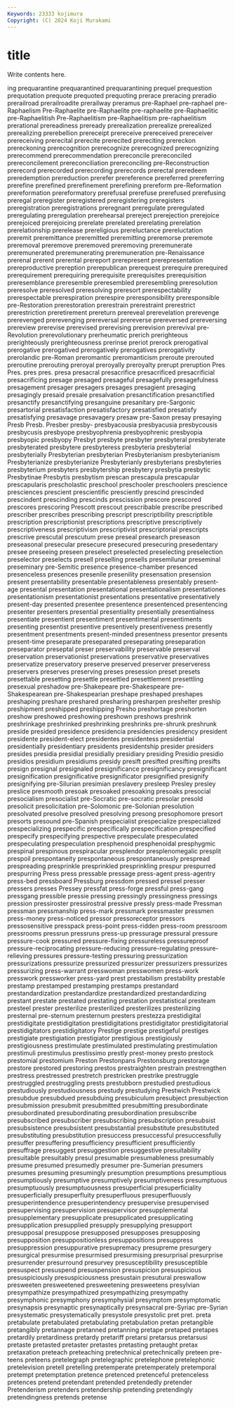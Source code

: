 ```yaml
---
Keywords: 23333 kojimura
Copyright: (C) 2024 Koji Murakami
---
```


# title

Write contents here.



ing prequarantine prequarantined prequarantining prequel prequestion prequotation prequote prequoted
prequoting prerace preracing preradio prerailroad prerailroadite prerailway preramus pre-Raphael pre-raphael
pre-Raphaelism Pre-Raphaelite pre-Raphaelite pre-raphaelite pre-Raphaelitic pre-Raphaelitish Pre-Raphaelitism pre-Raphaelitism pre-raphaelitism prerational
prereadiness preready prerealization prerealize prerealized prerealizing prerebellion prereceipt prereceive prereceived
prereceiver prereceiving prerecital prerecite prerecited prereciting prereckon prereckoning prerecognition prerecognize
prerecognized prerecognizing prerecommend prerecommendation prereconcile prereconciled prereconcilement prereconciliation prereconciling pre-Reconstruction
prerecord prerecorded prerecording prerecords prerectal preredeem preredemption prereduction prerefer prereference
prereferred prereferring prerefine prerefined prerefinement prerefining prereform pre-Reformation prereformation prereformatory
prerefusal prerefuse prerefused prerefusing preregal preregister preregistered preregistering preregisters preregistration
preregistrations preregnant preregulate preregulated preregulating preregulation prerehearsal prereject prerejection prerejoice
prerejoiced prerejoicing prerelate prerelated prerelating prerelation prerelationship prerelease prereligious prereluctance
prereluctation preremit preremittance preremitted preremitting preremorse preremote preremoval preremove preremoved
preremoving preremunerate preremunerated preremunerating preremuneration pre-Renaissance prerenal prerent prerental prereport
prerepresent prerepresentation prereproductive prereption prerepublican prerequest prerequire prerequired prerequirement prerequiring
prerequisite prerequisites prerequisition preresemblance preresemble preresembled preresembling preresolution preresolve preresolved
preresolving preresort prerespectability prerespectable prerespiration prerespire preresponsibility preresponsible pre-Restoration prerestoration
prerestrain prerestraint prerestrict prerestriction preretirement prereturn prereveal prerevelation prerevenge prerevenged
prerevenging prereversal prereverse prereversed prereversing prereview prerevise prerevised prerevising prerevision
prerevival pre-Revolution prerevolutionary prerheumatic prerich prerighteous prerighteously prerighteousness prerinse preriot
prerock prerogatival prerogative prerogatived prerogatively prerogatives prerogativity prerolandic pre-Roman preromantic
preromanticism preroute prerouted preroutine prerouting preroyal preroyally preroyalty prerupt preruption
Pres Pres. pres pres. presa presacral presacrifice presacrificed presacrificial presacrificing
presage presaged presageful presagefully presagefulness presagement presager presagers presages presagient
presaging presagingly presaid presale presalvation presanctification presanctified presanctify presanctifying presanguine
presanitary pre-Sargonic presartorial presatisfaction presatisfactory presatisfied presatisfy presatisfying presavage presavagery
presaw pre-Saxon presay presaying Presb Presb. Presber presby- presbyacousia presbyacusia
presbycousis presbycusis presbyope presbyophrenia presbyophrenic presbyopia presbyopic presbyopy Presbyt presbyte
presbyter presbyteral presbyterate presbyterated presbytere presbyteress presbyteria presbyterial presbyterially Presbyterian
presbyterian Presbyterianism presbyterianism Presbyterianize presbyterianize Presbyterianly presbyterians presbyteries presbyterium presbyters
presbytership presbytery presbytia presbytic Presbytinae Presbytis presbytism prescan prescapula prescapular
prescapularis prescholastic preschool preschooler preschoolers prescience presciences prescient prescientific presciently
prescind prescinded prescindent prescinding prescinds prescission prescore prescored prescores prescoring
Prescott prescout prescribable prescribe prescribed prescriber prescribes prescribing prescript prescriptibility
prescriptible prescription prescriptionist prescriptions prescriptive prescriptively prescriptiveness prescriptivism prescriptivist prescriptorial
prescripts prescrive prescutal prescutum prese preseal presearch preseason preseasonal presecular
presecure presecured presecuring presedentary presee preseeing preseen preselect preselected preselecting
preselection preselector preselects presell preselling presells presemilunar preseminal preseminary pre-Semitic
presence presence-chamber presenced presenceless presences presenile presenility presensation presension present
presentability presentable presentableness presentably present-age presental presentation presentational presentationalism presentationes
presentationism presentationist presentations presentative presentatively present-day presented presentee presentence presentenced
presentencing presenter presenters presential presentiality presentially presentialness presentiate presentient presentiment
presentimental presentiments presenting presentist presentive presentively presentiveness presently presentment presentments
present-minded presentness presentor presents present-time preseparate preseparated preseparating preseparation preseparator
preseptal preser preservability preservable preserval preservation preservationist preservations preservative preservatives
preservatize preservatory preserve preserved preserver preserveress preservers preserves preserving preses
presession preset presets presettable presetting presettle presettled presettlement presettling presexual
preshadow pre-Shakepeare pre-Shakespeare pre-Shakespearean pre-Shakespearian preshape preshaped preshapes preshaping preshare
preshared presharing presharpen preshelter preship preshipment preshipped preshipping Presho preshortage
preshorten preshow preshowed preshowing preshown preshows preshrink preshrinkage preshrinked preshrinking
preshrinks pre-shrunk preshrunk preside presided presidence presidencia presidencies presidency president
presidente president-elect presidentes presidentess presidential presidentially presidentiary presidents presidentship presider
presiders presides presidia presidial presidially presidiary presiding Presidio presidio presidios
presidium presidiums presidy presift presifted presifting presifts presign presignal presignaled
presignificance presignificancy presignificant presignification presignificative presignificator presignified presignify presignifying pre-Silurian
presimian preslavery presleep Presley presley preslice presmooth presoak presoaked presoaking
presoaks presocial presocialism presocialist pre-Socratic pre-socratic presolar presold presolicit presolicitation
pre-Solomonic pre-Solonian presolution presolvated presolve presolved presolving presong presophomore presort
presorts presound pre-Spanish prespecialist prespecialize prespecialized prespecializing prespecific prespecifically prespecification
prespecified prespecify prespecifying prespective prespeculate prespeculated prespeculating prespeculation presphenoid presphenoidal
presphygmic prespinal prespinous prespiracular presplendor presplenomegalic presplit prespoil prespontaneity prespontaneous
prespontaneously prespread prespreading presprinkle presprinkled presprinkling prespur prespurred prespurring Press
press pressable pressage press-agent press-agentry press-bed pressboard Pressburg pressdom pressed
pressel presser pressers presses Pressey pressfat press-forge pressful press-gang pressgang
pressible pressie pressing pressingly pressingness pressings pression pressiroster pressirostral pressive
pressly press-made Pressman pressman pressmanship press-mark pressmark pressmaster pressmen press-money
press-noticed pressor pressoreceptor pressors pressosensitive presspack press-point press-ridden press-room pressroom
pressrooms pressrun pressruns press-up pressurage pressural pressure pressure-cook pressured pressure-fixing
pressureless pressureproof pressure-reciprocating pressure-reducing pressure-regulating pressure-relieving pressures pressure-testing pressuring pressurization
pressurizations pressurize pressurized pressurizer pressurizers pressurizes pressurizing press-warrant presswoman presswomen
press-work presswork pressworker press-yard prest prestabilism prestability prestable prestamp prestamped
prestamping prestamps prestandard prestandardization prestandardize prestandardized prestandardizing prestant prestate prestated
prestating prestation prestatistical presteam presteel prester presterilize presterilized presterilizes presterilizing
presternal pre-sternum presternum presters prestezza prestidigital prestidigitate prestidigitation prestidigitations prestidigitator
prestidigitatorial prestidigitators prestidigitatory Prestige prestige prestigeful prestiges prestigiate prestigiation prestigiator
prestigious prestigiously prestigiousness prestimulate prestimulated prestimulating prestimulation prestimuli prestimulus prestissimo
prestly prest-money presto prestock prestomial prestomium Preston Prestonpans Prestonsburg prestorage
prestore prestored prestoring prestos prestraighten prestrain prestrengthen prestress prestressed prestretch
prestricken prestrike prestruggle prestruggled prestruggling prests prestubborn prestudied prestudious prestudiously
prestudiousness prestudy prestudying Prestwich Prestwick presubdue presubdued presubduing presubiculum presubject
presubjection presubmission presubmit presubmitted presubmitting presubordinate presubordinated presubordinating presubordination presubscribe
presubscribed presubscriber presubscribing presubscription presubsist presubsistence presubsistent presubstantial presubstitute presubstituted
presubstituting presubstitution presuccess presuccessful presuccessfully presuffer presuffering presufficiency presufficient presufficiently
presuffrage presuggest presuggestion presuggestive presuitability presuitable presuitably presul presumable presumableness
presumably presume presumed presumedly presumer pre-Sumerian presumers presumes presuming presumingly
presumption presumptions presumptious presumptiously presumptive presumptively presumptiveness presumptuous presumptuously presumptuousness
presuperficial presuperficiality presuperficially presuperfluity presuperfluous presuperfluously presuperintendence presuperintendency presupervise presupervised
presupervising presupervision presupervisor presupplemental presupplementary presupplicate presupplicated presupplicating presupplication presupplied
presupply presupplying presupport presupposal presuppose presupposed presupposes presupposing presupposition presuppositionless
presuppositions presuppress presuppression presuppurative presupremacy presupreme presurgery presurgical presurmise presurmised
presurmising presurprisal presurprise presurrender presurround presurvey presusceptibility presusceptible presuspect presuspend
presuspension presuspicion presuspicious presuspiciously presuspiciousness presustain presutural preswallow presweeten presweetened
presweetening presweetens presylvian presympathize presympathized presympathizing presympathy presymphonic presymphony presymphysial
presymptom presymptomatic presynapsis presynaptic presynaptically presynsacral pre-Syriac pre-Syrian presystematic presystematically
presystole presystolic pret pret. preta pretabulate pretabulated pretabulating pretabulation pretan
pretangible pretangibly pretannage pretanned pretanning pretape pretaped pretapes pretardily pretardiness
pretardy pretariff pretarsi pretarsus pretarsusi pretaste pretasted pretaster pretastes pretasting
pretaught pretax pretaxation preteach preteaching pretechnical pretechnically preteen pre-teens preteens
pretelegraph pretelegraphic pretelephone pretelephonic pretelevision pretell pretelling pretemperate pretemperately pretemporal
pretempt pretemptation pretence pretenced pretenceful pretenceless pretences pretend pretendant pretended
pretendedly pretender Pretenderism pretenders pretendership pretending pretendingly pretendingness pretends pretense
